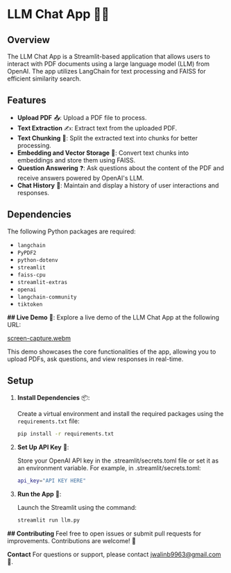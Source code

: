# LLM Chat App 🤖📄

## Overview

The LLM Chat App is a Streamlit-based application that allows users to interact with PDF documents using a large language model (LLM) from OpenAI. The app utilizes LangChain for text processing and FAISS for efficient similarity search.

## Features

- **Upload PDF** 📤: Upload a PDF file to process.
- **Text Extraction** ✍️: Extract text from the uploaded PDF.
- **Text Chunking** 🧩: Split the extracted text into chunks for better processing.
- **Embedding and Vector Storage** 💾: Convert text chunks into embeddings and store them using FAISS.
- **Question Answering** ❓: Ask questions about the content of the PDF and receive answers powered by OpenAI's LLM.
- **Chat History** 📝: Maintain and display a history of user interactions and responses.

## Dependencies

The following Python packages are required:

- `langchain`
- `PyPDF2`
- `python-dotenv`
- `streamlit`
- `faiss-cpu`
- `streamlit-extras`
- `openai`
- `langchain-community`
- `tiktoken`

**## Live Demo** 🎥:
Explore a live demo of the LLM Chat App at the following URL:

[screen-capture.webm](https://github.com/user-attachments/assets/ab985f3b-3891-42ce-a6aa-57ed62913d67)


This demo showcases the core functionalities of the app, allowing you to upload PDFs, ask questions, and view responses in real-time.

## Setup


1. **Install Dependencies** 📦:

   Create a virtual environment and install the required packages using the `requirements.txt` file:

   ```bash
   pip install -r requirements.txt

2. **Set Up API Key** 🔑:

   Store your OpenAI API key in the .streamlit/secrets.toml file or set it as an environment variable. For example, in .streamlit/secrets.toml:

   ```bash
   api_key="API KEY HERE"

 3. **Run the App** 🚀:

    Launch the Streamlit using the command:

    ```bash
    streamlit run llm.py

**## Contributing**
Feel free to open issues or submit pull requests for improvements. Contributions are welcome! 🤝

**Contact**
For questions or support, please contact jwalinb9963@gmail.com 📧.
